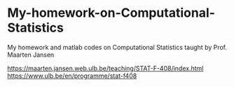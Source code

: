 # My-homework-on-Computational-Statistics
My homework and matlab codes on Computational Statistics taught by Prof. Maarten Jansen

https://maarten.jansen.web.ulb.be/teaching/STAT-F-408/index.html
https://www.ulb.be/en/programme/stat-f408
